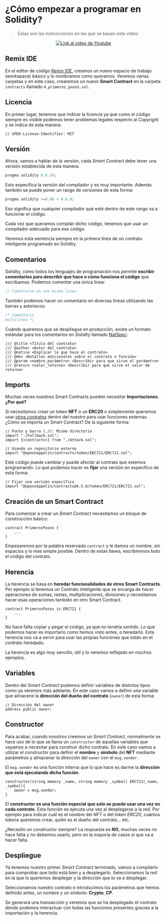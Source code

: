 # ¿Cómo empezar a programar en Solidity?

> Estas son las instrucciones en las que se basan este vídeo:

<p align="center">
  <a href="https://www.youtube.com/watch?v=GPtu2sfh1Q4">
    <img src="https://img.youtube.com/vi/GPtu2sfh1Q4/hqdefault.jpg" alt="Link al video de Youtube">
  </a>
</p>

## Remix IDE

En el editor de código [Remix IDE](https://remix.ethereum.org/), creamos un nuevo espacio de trabajo (workspace) básico y lo nombramos como queramos. Veremos varias carpetas y en este caso, crearemos un nuevo **Smart Contract** en la carpeta `contracts` llamado `4_primeros_pasos.sol`.

## Licencia

En primer lugar, tenemos que indicar la licencia ya que como el código siempre es visible podemos tener problemas legales respecto al _Copyright_ y se indica de esta manera:

```solidity
// SPDX-License-Identifier: MIT
```

## Versión

Ahora, vamos a hablar de la versión, cada _Smart Contract_ debe tener una versión establecida de esta manera:

```jsx
pragma solidity 0.8.24;
```

Esto especifica la versión del compilador y es muy importante. Además también se puede poner un rango de versiones de esta forma:

```jsx
pragma solidity >=0.60 < 0.8.0;
```

Eso significa que cualquier compilador qué esté dentro de este rango va a funcionar el código.

Cada vez que queramos compilar dicho código, tenemos que usar un compilador adecuado para ese código.

Veremos esta sentencia siempre en la primera línea de un contrato inteligente programado en Solidity.

## Comentarios

Solidity, como todos los lenguajes de programación nos permite **escribir comentarios para describir que hace o cómo funciona el código** que escribamos. Podemos comentar una única línea:

```jsx
// Comentario en una misma linea
```

También podemos hacer un comentario en diversas líneas utilizando las barras y asteriscos:

```jsx
/* Comentario
multilinea */
```

Cuándo queremos que se despliegue en producción, existe un formato estándar para los comentarios en _Solidity_ llamado [NatSpec](https://docs.soliditylang.org/en/latest/natspec-format.html):

```solidity
/// @title <Título del contrato>
/// @author <Autor del contrato>
/// @notice <Explicar lo que hace el contrato>
/// @dev <Detalles adicionales sobre el contrato o función>
/// @param <nombre_parámetro> <Describir para que sirve el parámetro>
/// @return <valor_retorno> <Describir para que sirve el valor de retorno>
```

## Imports

Muchas veces nuestros Smart Contracts pueden necesitar **Importaciones. ¿Por qué?**

Si necesitamos crear un token **NFT** o un **ERC20** o simplemente queremos usar [otros contratos](https://github.com/OpenZeppelin/openzeppelin-contracts/tree/master) dentro del nuestro para usar funciones externas. ¿Cómo se importa un Smart Contract? De la siguiente forma:

```solidity
// Punto y barra (./): Mismo directorio
import "./Fallback.sol";
import {<contracts>} from "./Attack.sol";

// Usando un repositorio externo
import "@openzeppelin/contracts/token/ERC721/ERC721.sol";
```

Este código puede cambiar y puede afectar al contrato que estemos programando. Lo que podemos hacer es **fijar** una versión en específico de esta forma:

```solidity
// Fijar una versión específica
import "@openzeppelin/contracts@4.5.0/token/ERC721/ERC721.sol";
```

## Creación de un Smart Contract

Para comenzar a crear un _Smart Contract_ necesitamos un bloque de construcción básico:

```solidity
contract PrimerosPasos {
	...
}
```

Empezaremos por la palabra reservada `contract` y le damos un nombre, sin espacios y lo más simple posible. Dentro de estas llaves, escribiremos todo el código del contrato.

## Herencia

La herencia se basa en **heredar funcionalidades de otros Smart Contracts**. Por ejemplo si tenemos un Contrato inteligente que se encarga de hacer operaciones de sumas, restas, multiplicaciones, divisiones y necesitamos hacer esas operaciones también en otro Smart Contract.

```solidity
contract PrimerosPasos is ERC721 {
	...
}
```

No hace falta copiar y pegar el código, ya que no tendría sentido. Lo que podemos hacer es importarlo como hemos visto antes, o heredarlo. Esta herencia nos va a servir para usar las propias funciones que están en el contrato heredado.

La herencia es algo muy sencillo, útil y lo veremos reflejado en muchos ejemplos.

## Variables

Dentro del _Smart Contract_ podemos definir variables de distintos tipos como ya veremos más adelante. En este caso vamos a definir una variable que almacene la **dirección del dueño del contrato** (`owner`) de esta forma:

```solidity
// Dirección del owner
address public owner;
```

## Constructor

Para acabar, cuando nosotros creemos un _Smart Contract_, normalmente se hace uso de lo que se llama un `constructor` de aquellas variables que vayamos a necesitar para construir dicho contrato. En este caso vamos a utilizar el constructor para definir el **nombre** y **símbolo** del **NFT** mediante parámetros y almacenar la dirección del `owner` con el `msg.sender`.

El `msg.sender` es una función interna que lo que hace es darme la **dirección que está ejecutando dicha función**.

```solidity
constructor(string memory _name, string memory _symbol) ERC721(_name, _symbol){
	owner = msg.sender;
}
```

El **constructor es una función especial que solo se puede usar una vez en cada contrato**. Esta función se ejecuta una vez al desplegarse a la red. Por ejemplo para indicar cuál es el nombre del _NFT_ o del token _ERC20_, cuántos _tokens_ queremos crear, quién es el dueño del contrato… etc.

¿Necesito un constructor siempre? La respuesta es **NO**, muchas veces no hace falta y no debemos usarlo, pero en la mayoría de casos sí que va a hacer falta.

## Despliegue

Ya tenemos nuestro primer _Smart Contract_ terminado, vamos a compilarlo para comprobar que todo está bien y a desplegarlo. Seleccionamos la red en la que lo queremos desplegar y la dirección que lo va a desplegar.

Seleccionamos nuestro contrato e introducimos los parámetros que hemos definido antes, un nombre y un símbolo: **Crypto**, **CP**.

Se generará una transacción y veremos que se ha desplegado el contrato dónde podemos interactuar con todas las funciones presentes gracias a la importación y la herencia.
